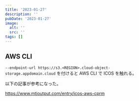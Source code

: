 ```yaml
---
title: '2023-01-27'
description: ''
pubDate: '2023-01-27'
image:
  alt: ''
  src: ''
tags: []
---
```


## AWS CLI

`--endpoint-url https://s3.<REGION>.cloud-object-storage.appdomain.cloud` を付けると AWS CLI で ICOS を触れる。

以下の記事が参考になった。

https://www.mtioutput.com/entry/icos-aws-cprm
